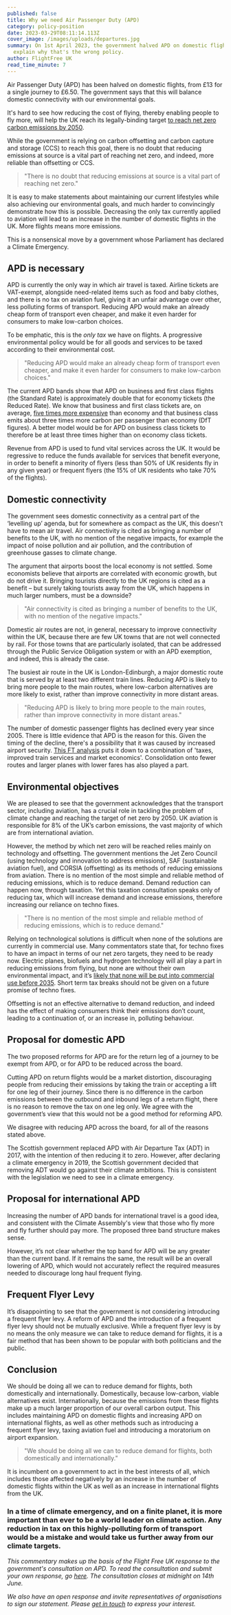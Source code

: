 ```yaml
---
published: false
title: Why we need Air Passenger Duty (APD)
category: policy-position
date: 2023-03-29T08:11:14.113Z
cover_image: /images/uploads/departures.jpg
summary: On 1st April 2023, the government halved APD on domestic flights. We
  explain why that's the wrong policy.
author: FlightFree UK
read_time_minute: 7
---
```

A﻿ir Passenger Duty (APD) has been halved on domestic flights, from £13 for a single journey to £6.50. The government says that this will balance domestic connectivity with our environmental goals. 

I﻿t's hard to see how r﻿educing the cost of flying, thereby enabling people to fly more, will help the UK reach its legally-binding target [to reach net zero carbon emissions by 2050](https://www.gov.uk/government/news/uk-becomes-first-major-economy-to-pass-net-zero-emissions-law). 



While the government is relying on carbon offsetting and carbon capture and storage (CCS) to reach this goal, there is no doubt that reducing emissions at source is a vital part of reaching net zero, and indeed, more reliable than offsetting or CCS. 

> "There is no doubt that reducing emissions at source is a vital part of reaching net zero."

It is easy to make statements about maintaining our current lifestyles while also achieving our environmental goals, and much harder to convincingly demonstrate how this is possible. Decreasing the only tax currently applied to aviation will lead to an increase in the number of domestic flights in the UK. More flights means more emissions. 

This is a nonsensical move by a government whose Parliament has declared a Climate Emergency.

## APD is necessary

APD is currently the only way in which air travel is taxed. Airline tickets are VAT-exempt, alongside need-related items such as food and baby clothes, and there is no tax on aviation fuel, giving it an unfair advantage over other, less polluting forms of transport. Reducing APD would make an already cheap form of transport even cheaper, and make it even harder for consumers to make low-carbon choices.

To be emphatic, this is the *only* *tax* we have on flights. A progressive environmental policy would be for all goods and services to be taxed according to their environmental cost.

> "Reducing APD would make an already cheap form of transport even cheaper, and make it even harder for consumers to make low-carbon choices."

The current APD bands show that APD on business and first class flights (the Standard Rate) is approximately double that for economy tickets (the Reduced Rate). We know that business and first class tickets are, on average, [five times more expensive](https://www.ft.com/content/867a5342-c94c-43f6-9783-a817443c9471) than economy and that business class emits about three times more carbon per passenger than economy (DfT figures). A better model would be for APD on business class tickets to therefore be at least three times higher than on economy class tickets.

Revenue from APD is used to fund vital services across the UK. It would be regressive to reduce the funds available for services that benefit everyone, in order to benefit a minority of flyers (less than 50% of UK residents fly in any given year) or frequent flyers (the 15% of UK residents who take 70% of the flights).

## Domestic connectivity

The government sees domestic connectivity as a central part of the ‘levelling up’ agenda, but for somewhere as compact as the UK, this doesn't have to mean air travel. Air connectivity is cited as bringing a number of benefits to the UK, with no mention of the negative impacts, for example the impact of noise pollution and air pollution, and the contribution of greenhouse gasses to climate change.

The argument that airports boost the local economy is not settled. Some economists believe that airports are correlated with economic growth, but do not drive it. Bringing tourists directly to the UK regions is cited as a benefit – but surely taking tourists away from the UK, which happens in much larger numbers, must be a downside? 

> "Air connectivity is cited as bringing a number of benefits to the UK, with no mention of the negative impacts."

Domestic air routes are not, in general, necessary to improve connectivity within the UK, because there are few UK towns that are not well connected by rail. For those towns that are particularly isolated, that can be addressed through the Public Service Obligation system or with an APD exemption, and indeed, this is already the case.

The busiest air route in the UK is London-Edinburgh, a major domestic route that is served by at least two different train lines. Reducing APD is likely to bring more people to the main routes, where low-carbon alternatives are more likely to exist, rather than improve connectivity in more distant areas.

> "Reducing APD is likely to bring more people to the main routes, rather than improve connectivity in more distant areas."

The number of domestic passenger flights has declined every year since 2005. There is little evidence that APD is the reason for this. Given the timing of the decline, there's a possibility that it was caused by increased airport security. [This FT analysis](https://www.ft.com/content/a5929e56-3f21-11e9-b896-fe36ec32aece) puts it down to a combination of 'taxes, improved train services and market economics'. Consolidation onto fewer routes and larger planes with lower fares has also played a part.

## Environmental objectives

We are pleased to see that the government acknowledges that the transport sector, including aviation, has a crucial role in tackling the problem of climate change and reaching the target of net zero by 2050. UK aviation is responsible for 8% of the UK’s carbon emissions, the vast majority of which are from international aviation.

However, the method by which net zero will be reached relies mainly on technology and offsetting. The government mentions the Jet Zero Council (using technology and innovation to address emissions), SAF (sustainable aviation fuel), and CORSIA (offsetting) as its methods of reducing emissions from aviation. There is no mention of the most simple and reliable method of reducing emissions, which is to reduce demand. Demand reduction can happen now, through taxation. Yet this taxation consultation speaks only of reducing tax, which will increase demand and increase emissions, therefore increasing our reliance on techno fixes.

> "There is no mention of the most simple and reliable method of reducing emissions, which is to reduce demand."

Relying on technological solutions is difficult when none of the solutions are currently in commercial use. Many commentators state that, for techno fixes to have an impact in terms of our net zero targets, they need to be ready now. Electric planes, biofuels and hydrogen technology will all play a part in reducing emissions from flying, but none are without their own environmental impact, and it’s [likely that none will be put into commercial use before 2035](/post/2021-podcast-series-can-we-fly-carbon-neutral/). Short term tax breaks should not be given on a future promise of techno fixes.

Offsetting is not an effective alternative to demand reduction, and indeed has the effect of making consumers think their emissions don’t count, leading to a continuation of, or an increase in, polluting behaviour.

## Proposal for domestic APD

The two proposed reforms for APD are for the return leg of a journey to be exempt from APD, or for APD to be reduced across the board. 

Cutting APD on return flights would be a market distortion, discouraging people from reducing their emissions by taking the train or accepting a lift for one leg of their journey. Since there is no difference in the carbon emissions between the outbound and inbound legs of a return flight, there is no reason to remove the tax on one leg only. We agree with the government’s view that this would not be a good method for reforming APD.

We disagree with reducing APD across the board, for all of the reasons stated above.

The Scottish government replaced APD with Air Departure Tax (ADT) in 2017, with the intention of then reducing it to zero. However, after declaring a climate emergency in 2019, the Scottish government decided that removing ADT would go against their climate ambitions. This is consistent with the legislation we need to see in a climate emergency.

## Proposal for international APD

Increasing the number of APD bands for international travel is a good idea, and consistent with the Climate Assembly's view that those who fly more and fly further should pay more. The proposed three band structure makes sense. 

However, it’s not clear whether the top band for APD will be any greater than the current band. If it remains the same, the result will be an overall lowering of APD, which would not accurately reflect the required measures needed to discourage long haul frequent flying.

## Frequent Flyer Levy

It’s disappointing to see that the government is not considering introducing a frequent flyer levy. A reform of APD and the introduction of a frequent flyer levy should not be mutually exclusive. While a frequent flyer levy is by no means the only measure we can take to reduce demand for flights, it is a fair method that has been shown to be popular with both politicians and the public. 

## Conclusion

We should be doing all we can to reduce demand for flights, both domestically and internationally. Domestically, because low-carbon, viable alternatives exist. Internationally, because the emissions from these flights make up a much larger proportion of our overall carbon output. This includes maintaining APD on domestic flights and increasing APD on international flights, as well as other methods such as introducing a frequent flyer levy, taxing aviation fuel and introducing a moratorium on airport expansion. 

> "We should be doing all we can to reduce demand for flights, both domestically and internationally." 

It is incumbent on a government to act in the best interests of all, which includes those affected negatively by an increase in the number of domestic flights within the UK as well as an increase in international flights from the UK. 

### In a time of climate emergency, and on a finite planet, it is more important than ever to be a world leader on climate action. Any reduction in tax on this highly-polluting form of transport would be a mistake and would take us further away from our climate targets.

*This commentary makes up the basis of the Flight Free UK response to the government's consultation on APD. To read the consultation and submit your own response, go [here](https://www.gov.uk/government/consultations/consultation-on-aviation-tax-reform). The consultation closes at midnight on 14th June.* 

*We also have an open response and invite representatives of organisations to sign our statement. Please [get in touch](mailto:info@flightfree.co.uk) to express your interest.*